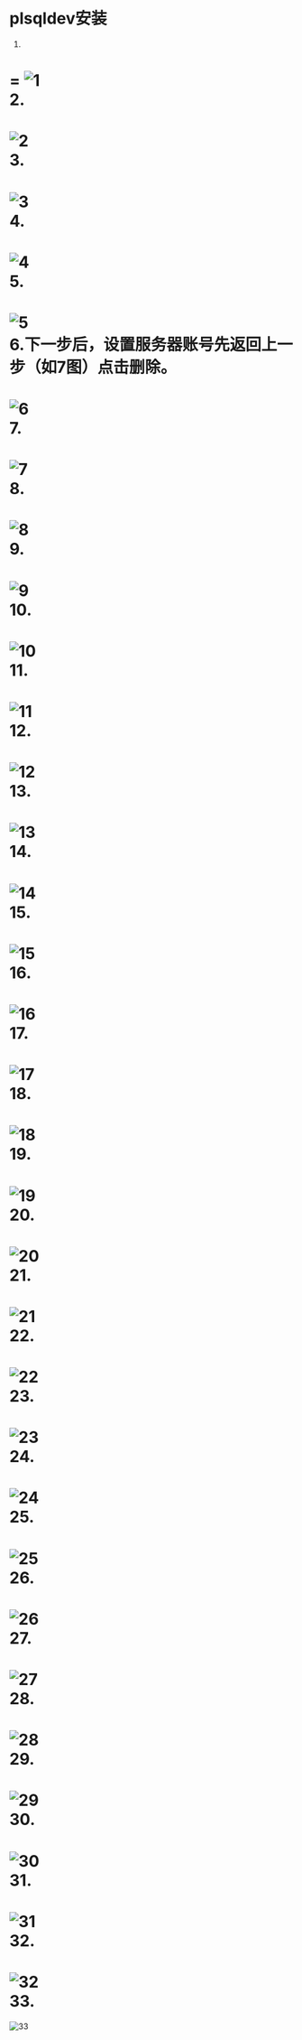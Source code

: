 plsqldev安装<br>
=
1.
=
![1](sig/1.png)<br>
2.
=
![2](sig/2.png)<br> 
3.
=
![3](sig/3.png)<br>
4.
=
![4](sig/4.png)<br>
5.
=
![5](sig/5.png)<br>
6.下一步后，设置服务器账号先返回上一步（如7图）点击删除。
=
![6](sig/6.png)<br>
7.
=
![7](sig/7.png)<br>
8.
=
![8](sig/8.png)<br>
9.
=
![9](sig/9.png)<br>
10.
=
![10](sig/10.png)<br>
11.
=
![11](sig/11.png)<br>
12.
=
![12](sig/12.png)<br>
13.
=
![13](sig/13.png)<br>
14.
=
![14](sig/14.png)<br>
15.
=
![15](sig/15.png)<br>
16.
=
![16](sig/16.png)<br>
17.
=
![17](sig/17.png)<br>
18.
=
![18](sig/18.png)<br>
19.
=
![19](sig/19.png)<br>
20.
=
![20](sig/20.png)<br>
21.
=
![21](sig/21.png)<br>
22.
=
![22](sig/22.png)<br>
23.
=
![23](sig/23.png)<br>
24.
=
![24](sig/24.png)<br>
25.
=
![25](sig/25.png)<br>
26.
=
![26](sig/26.png)<br>
27.
=
![27](sig/27.png)<br>
28.
=
![28](sig/28.png)<br>
29.
=
![29](sig/29.png)<br>
30.
=
![30](sig/30.png)<br>
31.
=
![31](sig/31.png)<br>
32.
=
![32](sig/32.png)<br>
33.
=
![33](sig/33.png)<br>